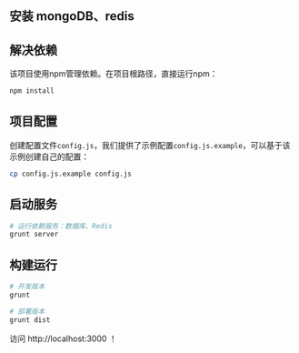 ## 安装 mongoDB、redis

## 解决依赖

该项目使用npm管理依赖。在项目根路径，直接运行npm：

```bash
npm install
```

## 项目配置

创建配置文件`config.js`，我们提供了示例配置`config.js.example`，可以基于该示例创建自己的配置：

```bash
cp config.js.example config.js 
```

## 启动服务

```bash
# 运行依赖服务：数据库、Redis
grunt server
```

## 构建运行

```bash
# 开发版本
grunt

# 部署版本
grunt dist
```

访问 http://localhost:3000 ！

